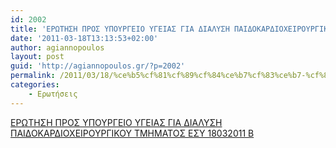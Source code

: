 ```yaml
---
id: 2002
title: 'ΕΡΩΤΗΣΗ ΠΡΟΣ ΥΠΟΥΡΓΕΙΟ ΥΓΕΙΑΣ ΓΙΑ ΔΙΑΛΥΣΗ ΠΑΙΔΟΚΑΡΔΙΟΧΕΙΡΟΥΡΓΙΚΟΥ ΤΜΗΜΑΤΟΣ ΕΣΥ 18-3-2011'
date: '2011-03-18T13:13:53+02:00'
author: agiannopoulos
layout: post
guid: 'http://agiannopoulos.gr/?p=2002'
permalink: /2011/03/18/%ce%b5%cf%81%cf%89%cf%84%ce%b7%cf%83%ce%b7-%cf%80%cf%81%ce%bf%cf%83-%cf%85%cf%80%ce%bf%cf%85%cf%81%ce%b3%ce%b5%ce%b9%ce%bf-%cf%85%ce%b3%ce%b5%ce%b9%ce%b1%cf%83-%ce%b3%ce%b9%ce%b1-%ce%b4%ce%b9%ce%b1-3/
categories:
    - Ερωτήσεις
---
```


[ΕΡΩΤΗΣΗ ΠΡΟΣ ΥΠΟΥΡΓΕΙΟ ΥΓΕΙΑΣ ΓΙΑ ΔΙΑΛΥΣΗ ΠΑΙΔΟΚΑΡΔΙΟΧΕΙΡΟΥΡΓΙΚΟΥ ΤΜΗΜΑΤΟΣ ΕΣΥ 18032011 B](/wp-content/uploads/2012/04/ceb5cf81cf89cf84ceb7cf83ceb7-cf80cf81cebfcf83-cf85cf80cebfcf85cf81ceb3ceb5ceb9cebf-cf85ceb3ceb5ceb9ceb1cf83-ceb3ceb9ceb1-ceb4ceb9ceb1.doc)